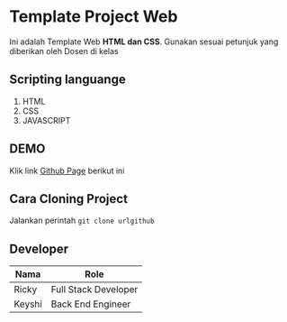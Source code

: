 # Template Project Web
Ini adalah Template Web **HTML dan CSS**. Gunakan sesuai petunjuk yang diberikan oleh Dosen di kelas

## Scripting languange
1. HTML
2. CSS
3. JAVASCRIPT

## DEMO
Klik link [Github Page](https://web-programming.github.io/web-dinamis-paw1-keyshi8/) berikut ini

## Cara Cloning Project
Jalankan perintah `git clone urlgithub`

## Developer
| Nama | Role |
| ------ | ------ |
| Ricky | Full Stack Developer |
| Keyshi | Back End Engineer |
